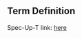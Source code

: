 ## Term Definition

Spec-Up-T link: <a href='https://weboftrust.github.io/WOT-terms/docs/glossary/designated-authorized-representative'>here</a>
